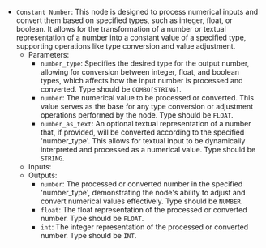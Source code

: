 - `Constant Number`: This node is designed to process numerical inputs and convert them based on specified types, such as integer, float, or boolean. It allows for the transformation of a number or textual representation of a number into a constant value of a specified type, supporting operations like type conversion and value adjustment.
    - Parameters:
        - `number_type`: Specifies the desired type for the output number, allowing for conversion between integer, float, and boolean types, which affects how the input number is processed and converted. Type should be `COMBO[STRING]`.
        - `number`: The numerical value to be processed or converted. This value serves as the base for any type conversion or adjustment operations performed by the node. Type should be `FLOAT`.
        - `number_as_text`: An optional textual representation of a number that, if provided, will be converted according to the specified 'number_type'. This allows for textual input to be dynamically interpreted and processed as a numerical value. Type should be `STRING`.
    - Inputs:
    - Outputs:
        - `number`: The processed or converted number in the specified 'number_type', demonstrating the node's ability to adjust and convert numerical values effectively. Type should be `NUMBER`.
        - `float`: The float representation of the processed or converted number. Type should be `FLOAT`.
        - `int`: The integer representation of the processed or converted number. Type should be `INT`.
